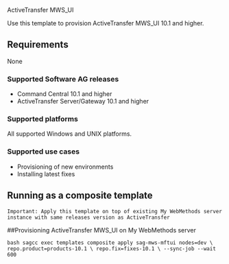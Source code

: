 ActiveTransfer MWS_UI

Use this template to provision ActiveTransfer MWS_UI 10.1 and higher.

## Requirements

None

### Supported Software AG releases

* Command Central 10.1 and higher
* ActiveTransfer Server/Gateway 10.1 and higher

### Supported platforms

All supported Windows and UNIX platforms.

### Supported use cases

* Provisioning of new environments
* Installing latest fixes

## Running as a composite template
	Important: Apply this template on top of existing My WebMethods server instance with same releases version as ActiveTransfer
	
##Provisioning ActiveTransfer MWS_UI on My WebMethods server

``bash
sagcc exec templates composite apply sag-mws-mftui nodes=dev \
  repo.product=products-10.1 \
  repo.fix=fixes-10.1 \
  --sync-job --wait 600
``
